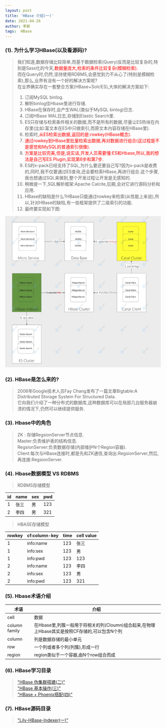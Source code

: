 ```yaml
---
layout: post
title: 'HBase 介绍(一)'
date: 2021-04-26
author: 李新
tags:  HBase
---
```


### (1). 为什么学习HBase(以及看源码)?
> 我们知道,数据存储比较简单,而基于数据检索(Query)反而是比较复杂的,特别是Sass化的今天,<font color='red'>数据量庞大,检索的条件比较复杂(模糊检索).</font>  
> 而在Query时,仍然,坚持使用RDBMS,会感觉到力不从心了(特别是模糊检索),那么,业界有没有一个好的解决方案呢?  
> 在业界确实存在一套整合方案(HBase+Solr/ES),大体的解决方案如下:   
> 1. 订阅MySQL binlog.  
> 2. 解析binlog往Hbase里进行存储.    
> 3. HBase在保存时,会产生WAL(类似于MySQL binlog)日志.     
> 4. 订阅HBase WAL日志,存储到Elastic Search里.   
> 5. ES只存储与检索条件相关的数据,而不是所有的数据,尽量让ES热块在内存里(比如:富文本在ES中只做索引,而原文本内容存储在HBase里).  
> 6. 检索时,<font color='red'>从ES检索出数据,返回的是:rowkey(HBase概念).</font>  
> 7. <font color='red'>通过rowkey到HBase里批量检索出数据,再对数据进行组合(这过程是不是感觉和MySQL的普通索引很像).</font>  
> 8. <font color='red'>方案是比较完美,但是,说实话,开发人员需要懂:ES和Hbase,所以,我的想法是自己写ES Plugin,实现第6步和第7步.</font>  
> 9. ES的x-pack已经支持了SQL,为什么要还要自己写?因为x-pack是收费的,同时,我不仅要通过ES查询,还会要检索HBase,再进行组合.这个步骤,我也想通过SQL来做到,整个开发过程让开发是无感知的.    
> 10. 稍微提一下,SQL解析框架:Apache Calcite,后期,会对它进行源码分析和应用.    
> 11. HBase的缺陷是什么?HBase只能通过rowkey来检索(从性能上来说),所以,针对HBase的缺陷,有一些框架提供了二级索引的功能.  
> 12. 最终要实现如下图:   

!["MySQL-HBase-ES"](/assets/hbase/imgs/MySQL-HBase-ES.jpg)

### (2). HBase是怎么来的?
> 2006年Google技术人员Fay Chang发布了一篇文章Bigtable:A Distributed Storage System For Structured Data.  
> 它向我们介绍了一种分布式的数据库,这种数据库可以在局部几台服务器崩溃的情况下,仍然可以继续提供服务.  

### (3). Hbase中的角色
> ZK : 存储RegsionServer节点信息.   
> Master:负责维护表的结构信息.   
> RegsionServer:负责数据存储(内部维护N个Region容器).   
> Client:每次与HBase连接时,都是先和ZK通信,查询出:RegsionServer,然后,再连接:RegsionServer.   

### (4). Hbase数据模型 VS RDBMS

> RDBMS存储模型

|  id    | name  | sex  | pwd  |
|  ----  | ----  |----  |----  |
|  1     | 张三   | 男   | 123  |
|  2     | 李四   | 男   | 321  |


> HBASE存储模型   

|  rowkey    | cf:column-key  | time  | cell value  |
|  ----      | ----           |----   |----         |
|  1         | info:name      | 123   | 张三        |
|  1         | info:sex       | 123   | 男          |
|  1         | info:pwd       | 123   | 123         |
|  2         | info:name      | 123   | 李四         |
|  2         | info:sex       | 123   | 男           |
|  2         | info:pwd       | 123   | 321         |

### (5). Hbase术语介绍

|  术语                   |   介绍                                                     |
|  ----                  | ----                                                       |
|  cell                  |   数据                                                      |
|  column family         |   在Hbase里,列簇一般用于将相关的列(Cloumn)组合起来,在物理上Hbase其实是按照CF存储的,可以包含N个列      |
|  column                |   列是数据存储的最小单元                                       |
|  row                   |   一个列或者多个列(列簇),形成一行                               |
|  region                |   region类似于一个容器,由N个row组合而成                         |

### (6). HBase学习目录
> ["HBase 伪集群搭建(二)"](/2021/04/06/HBase-Cluster.html)     
> ["HBase 基本操作(三)"](/2021/04/06/HBase-Command.html)    
> ["HBase + Phoenix搭配(四)"](/2021/04/06/HBase-Phoenix.html)    
### (7). HBase源码目录
> ["Lily-HBase-Indexer(一)"](/2021/04/06/Lily-HBase-Indexer.html)    